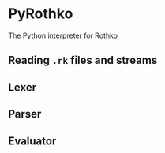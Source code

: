 # PyRothko

The Python interpreter for Rothko

## Reading ```.rk``` files and streams

## Lexer

## Parser

## Evaluator
